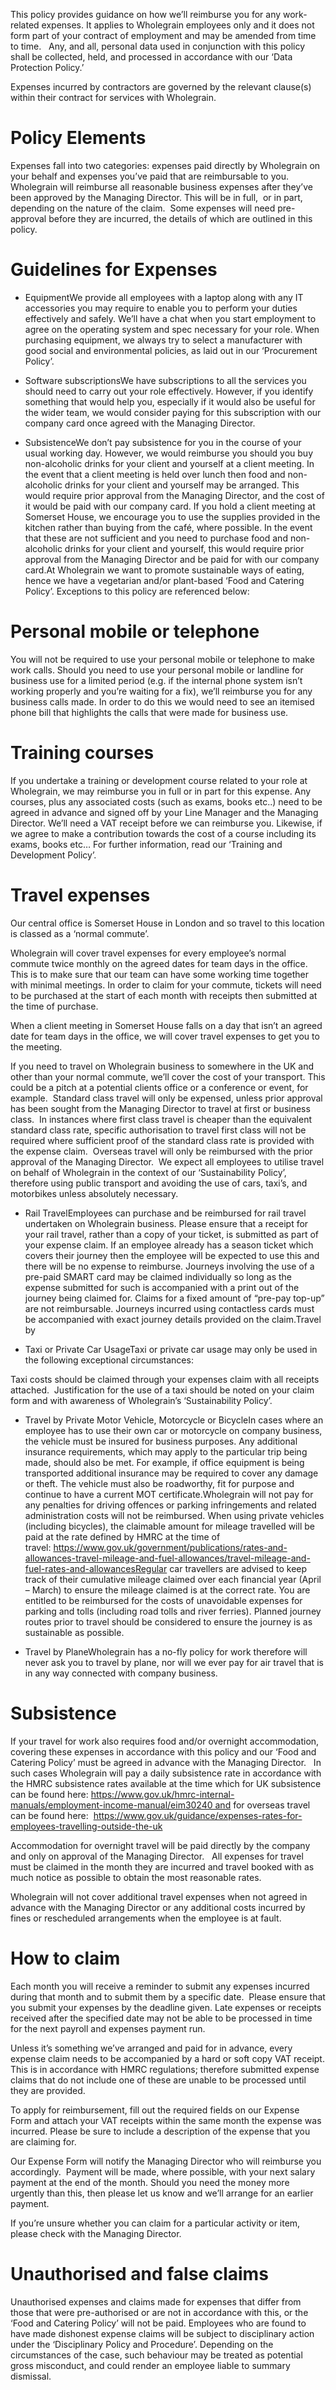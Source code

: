 This policy provides guidance on how we’ll reimburse you for any work-related expenses. It applies to Wholegrain employees only and it does not form part of your contract of employment and may be amended from time to time.   Any, and all, personal data used in conjunction with this policy shall be collected, held, and processed in accordance with our ‘Data Protection Policy.’

Expenses incurred by contractors are governed by the relevant clause(s) within their contract for services with Wholegrain.

# Policy Elements

Expenses fall into two categories: expenses paid directly by Wholegrain on your behalf and expenses you’ve paid that are reimbursable to you.  Wholegrain will reimburse all reasonable business expenses after they’ve been approved by the Managing Director. This will be in full,  or in part, depending on the nature of the claim.  Some expenses will need pre-approval before they are incurred, the details of which are outlined in this policy.

# Guidelines for Expenses

- EquipmentWe provide all employees with a laptop along with any IT accessories you may require to enable you to perform your duties effectively and safely. We’ll have a chat when you start employment to agree on the operating system and spec necessary for your role. When purchasing equipment, we always try to select a manufacturer with good social and environmental policies, as laid out in our ‘Procurement Policy’.

- Software subscriptionsWe have subscriptions to all the services you should need to carry out your role effectively. However, if you identify something that would help you, especially if it would also be useful for the wider team, we would consider paying for this subscription with our company card once agreed with the Managing Director.

- SubsistenceWe don’t pay subsistence for you in the course of your usual working day. However, we would reimburse you should you buy non-alcoholic drinks for your client and yourself at a client meeting. In the event that a client meeting is held over lunch then food and non-alcoholic drinks for your client and yourself may be arranged. This would require prior approval from the Managing Director, and the cost of it would be paid with our company card. If you hold a client meeting at Somerset House, we encourage you to use the supplies provided in the kitchen rather than buying from the café, where possible. In the event that these are not sufficient and you need to purchase food and non-alcoholic drinks for your client and yourself, this would require prior approval from the Managing Director and be paid for with our company card.At Wholegrain we want to promote sustainable ways of eating, hence we have a vegetarian and/or plant-based ‘Food and Catering Policy’. Exceptions to this policy are referenced below:

# Personal mobile or telephone

You will not be required to use your personal mobile or telephone to make work calls. Should you need to use your personal mobile or landline for business use for a limited period (e.g. if the internal phone system isn’t working properly and you’re waiting for a fix), we’ll reimburse you for any business calls made. In order to do this we would need to see an itemised phone bill that highlights the calls that were made for business use.

# Training courses

If you undertake a training or development course related to your role at Wholegrain, we may reimburse you in full or in part for this expense. Any courses, plus any associated costs (such as exams, books etc..) need to be agreed in advance and signed off by your Line Manager and the Managing Director. We’ll need a VAT receipt before we can reimburse you. Likewise, if we agree to make a contribution towards the cost of a course including its exams, books etc… For further information, read our ‘Training and Development Policy’.

# Travel expenses

Our central office is Somerset House in London and so travel to this location is classed as a ‘normal commute’.

Wholegrain will cover travel expenses for every employee’s normal commute twice monthly on the agreed dates for team days in the office. This is to make sure that our team can have some working time together with minimal meetings. In order to claim for your commute, tickets will need to be purchased at the start of each month with receipts then submitted at the time of purchase.

When a client meeting in Somerset House falls on a day that isn’t an agreed date for team days in the office, we will cover travel expenses to get you to the meeting.

If you need to travel on Wholegrain business to somewhere in the UK and other than your normal commute, we’ll cover the cost of your transport. This could be a pitch at a potential clients office or a conference or event, for example.  Standard class travel will only be expensed, unless prior approval has been sought from the Managing Director to travel at first or business class.  In instances where first class travel is cheaper than the equivalent standard class rate, specific authorisation to travel first class will not be required where sufficient proof of the standard class rate is provided with the expense claim.  Overseas travel will only be reimbursed with the prior approval of the Managing Director.  We expect all employees to utilise travel on behalf of Wholegrain in the context of our ‘Sustainability Policy’, therefore using public transport and avoiding the use of cars, taxi’s, and motorbikes unless absolutely necessary.

- Rail TravelEmployees can purchase and be reimbursed for rail travel undertaken on Wholegrain business. Please ensure that a receipt for your rail travel, rather than a copy of your ticket, is submitted as part of your expense claim. If an employee already has a season ticket which covers their journey then the employee will be expected to use this and there will be no expense to reimburse. Journeys involving the use of a pre-paid SMART card may be claimed individually so long as the expense submitted for such is accompanied with a print out of the journey being claimed for. Claims for a fixed amount of “pre-pay top-up” are not reimbursable. Journeys incurred using contactless cards must be accompanied with exact journey details provided on the claim.Travel by

- Taxi or Private Car UsageTaxi or private car usage may only be used in the following exceptional circumstances:

Taxi costs should be claimed through your expenses claim with all receipts attached.  Justification for the use of a taxi should be noted on your claim form and with awareness of Wholegrain’s ‘Sustainability Policy’.

- Travel by Private Motor Vehicle, Motorcycle or BicycleIn cases where an employee has to use their own car or motorcycle on company business, the vehicle must be insured for business purposes. Any additional insurance requirements, which may apply to the particular trip being made, should also be met. For example, if office equipment is being transported additional insurance may be required to cover any damage or theft. The vehicle must also be roadworthy, fit for purpose and continue to have a current MOT certificate.Wholegrain will not pay for any penalties for driving offences or parking infringements and related administration costs will not be reimbursed. When using private vehicles (including bicycles), the claimable amount for mileage travelled will be paid at the rate defined by HMRC at the time of travel: https://www.gov.uk/government/publications/rates-and-allowances-travel-mileage-and-fuel-allowances/travel-mileage-and-fuel-rates-and-allowancesRegular car travellers are advised to keep track of their cumulative mileage claimed over each financial year (April – March) to ensure the mileage claimed is at the correct rate. You are entitled to be reimbursed for the costs of unavoidable expenses for parking and tolls (including road tolls and river ferries). Planned journey routes prior to travel should be considered to ensure the journey is as sustainable as possible.

- Travel by PlaneWholegrain has a no-fly policy for work therefore will never ask you to travel by plane, nor will we ever pay for air travel that is in any way connected with company business.

# Subsistence

If your travel for work also requires food and/or overnight accommodation, covering these expenses in accordance with this policy and our ‘Food and Catering Policy’ must be agreed in advance with the Managing Director.   In such cases Wholegrain will pay a daily subsistence rate in accordance with the HMRC subsistence rates available at the time which for UK subsistence can be found here: https://www.gov.uk/hmrc-internal-manuals/employment-income-manual/eim30240 and for overseas travel can be found here:  https://www.gov.uk/guidance/expenses-rates-for-employees-travelling-outside-the-uk

Accommodation for overnight travel will be paid directly by the company and only on approval of the Managing Director.   All expenses for travel must be claimed in the month they are incurred and travel booked with as much notice as possible to obtain the most reasonable rates.

Wholegrain will not cover additional travel expenses when not agreed in advance with the Managing Director or any additional costs incurred by fines or rescheduled arrangements when the employee is at fault.

# How to claim

Each month you will receive a reminder to submit any expenses incurred during that month and to submit them by a specific date.  Please ensure that you submit your expenses by the deadline given. Late expenses or receipts received after the specified date may not be able to be processed in time for the next payroll and expenses payment run.

Unless it’s something we’ve arranged and paid for in advance, every expense claim needs to be accompanied by a hard or soft copy VAT receipt. This is in accordance with HMRC regulations; therefore submitted expense claims that do not include one of these are unable to be processed until they are provided.

To apply for reimbursement, fill out the required fields on our Expense Form and attach your VAT receipts within the same month the expense was incurred. Please be sure to include a description of the expense that you are claiming for.

Our Expense Form will notify the Managing Director who will reimburse you accordingly.  Payment will be made, where possible, with your next salary payment at the end of the month. Should you need the money more urgently than this, then please let us know and we’ll arrange for an earlier payment.

If you’re unsure whether you can claim for a particular activity or item, please check with the Managing Director.

# Unauthorised and false claims

Unauthorised expenses and claims made for expenses that differ from those that were pre-authorised or are not in accordance with this, or the ‘Food and Catering Policy’ will not be paid. Employees who are found to have made dishonest expense claims will be subject to disciplinary action under the ‘Disciplinary Policy and Procedure’. Depending on the circumstances of the case, such behaviour may be treated as potential gross misconduct, and could render an employee liable to summary dismissal.